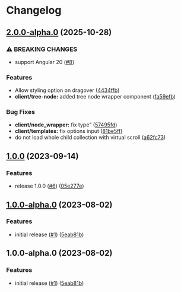 # Changelog

## [2.0.0-alpha.0](https://github.com/blackbaud/angular-tree-component/compare/v2.0.0-alpha.0...2.0.0-alpha.0) (2025-10-28)


### ⚠ BREAKING CHANGES

* support Angular 20 ([#8](https://github.com/blackbaud/angular-tree-component/issues/8))

### Features

* Allow styling option on dragover ([4434ffb](https://github.com/blackbaud/angular-tree-component/commit/4434ffbbc422336b2938b5f7cf3168c117179182))
* **client/tree-node:** added tree node wrapper component ([fa59efb](https://github.com/blackbaud/angular-tree-component/commit/fa59efb62e4420828aa5de8b7da83acf1320b84e))


### Bug Fixes

* **client/node_wrapper:** fix type" ([57495fd](https://github.com/blackbaud/angular-tree-component/commit/57495fdeab423e3ab4e0824e58d7171f28429e38))
* **client/templates:** fix options input ([81be5ff](https://github.com/blackbaud/angular-tree-component/commit/81be5ff37f4ae0a1dc2edf8c942dc59c3e08e4f9))
* do not load whole child collection with virtual scroll ([a62fc73](https://github.com/blackbaud/angular-tree-component/commit/a62fc73bde838bc9d1e30f5460e05c5c2ab1b3ef))

## [1.0.0](https://github.com/blackbaud/angular-tree-component/compare/1.0.0-alpha.0...1.0.0) (2023-09-14)


### Features

* release 1.0.0 ([#6](https://github.com/blackbaud/angular-tree-component/issues/6)) ([05e277e](https://github.com/blackbaud/angular-tree-component/commit/05e277e16240c9bc4d3794cdd57be841e0163905))

## [1.0.0-alpha.0](https://github.com/blackbaud/angular-tree-component/compare/v1.0.0-alpha.0...1.0.0-alpha.0) (2023-08-02)


### Features

* initial release ([#1](https://github.com/blackbaud/angular-tree-component/issues/1)) ([5eab81b](https://github.com/blackbaud/angular-tree-component/commit/5eab81b7c00f0a9816811b808bd0fb7dd98d5cf1))

## 1.0.0-alpha.0 (2023-08-02)


### Features

* initial release ([#1](https://github.com/blackbaud/angular-tree-component/issues/1)) ([5eab81b](https://github.com/blackbaud/angular-tree-component/commit/5eab81b7c00f0a9816811b808bd0fb7dd98d5cf1))
